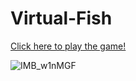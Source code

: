 # Virtual-Fish

[Click here to play the game!](https://osu-edu-games.github.io/Virtual-Fish/)



![IMB_w1nMGF](https://user-images.githubusercontent.com/37987642/178045103-801adce3-0769-448b-86eb-057da6e04da4.GIF)
